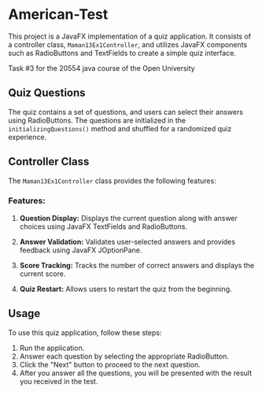 # American-Test

This project is a JavaFX implementation of a quiz application. It consists of a controller class, `Maman13Ex1Controller`, and utilizes JavaFX components such as RadioButtons and TextFields to create a simple quiz interface.

Task #3 for the 20554 java course of the Open University

## Quiz Questions

The quiz contains a set of questions, and users can select their answers using RadioButtons. The questions are initialized in the `initializingQuestions()` method and shuffled for a randomized quiz experience.

## Controller Class

The `Maman13Ex1Controller` class provides the following features:

### Features:

1. **Question Display:** Displays the current question along with answer choices using JavaFX TextFields and RadioButtons.

2. **Answer Validation:** Validates user-selected answers and provides feedback using JavaFX JOptionPane.

3. **Score Tracking:** Tracks the number of correct answers and displays the current score.

4. **Quiz Restart:** Allows users to restart the quiz from the beginning.

## Usage

To use this quiz application, follow these steps:

1. Run the application.
2. Answer each question by selecting the appropriate RadioButton.
3. Click the "Next" button to proceed to the next question.
4. After you answer all the questions, you will be presented with the result you received in the test.

